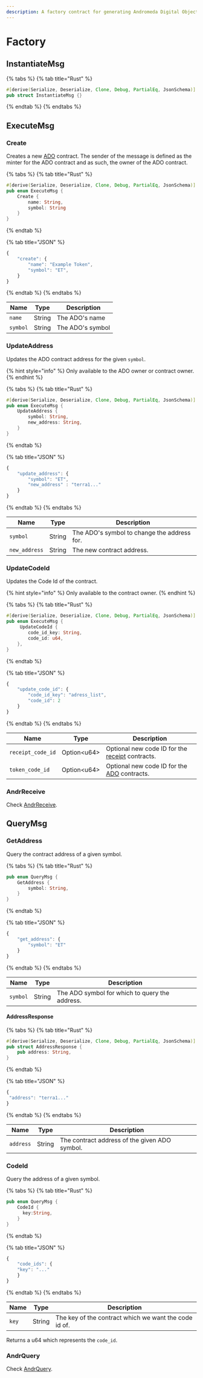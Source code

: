 ```yaml
---
description: A factory contract for generating Andromeda Digital Objects
---
```


# Factory

## InstantiateMsg

{% tabs %}
{% tab title="Rust" %}
```rust
#[derive(Serialize, Deserialize, Clone, Debug, PartialEq, JsonSchema)]
pub struct InstantiateMsg {}
```
{% endtab %}
{% endtabs %}

## ExecuteMsg

### Create

Creates a new [ADO](ado-classes/andromeda-digital-object.md) contract. The sender of the message is defined as the minter for the ADO contract and as such, the owner of the ADO contract.

{% tabs %}
{% tab title="Rust" %}
```rust
#[derive(Serialize, Deserialize, Clone, Debug, PartialEq, JsonSchema)]
pub enum ExecuteMsg {
    Create {
        name: String,
        symbol: String
    }
}
```
{% endtab %}

{% tab title="JSON" %}
```javascript
{
    "create": {
        "name": "Example Token",
        "symbol": "ET",
    }
}
```
{% endtab %}
{% endtabs %}

| Name     | Type   | Description      |
| -------- | ------ | ---------------- |
| `name`   | String | The ADO's name   |
| `symbol` | String | The ADO's symbol |

### UpdateAddress

Updates the ADO contract address for the given `symbol`.&#x20;

{% hint style="info" %}
Only available to the ADO owner or contract owner.
{% endhint %}

{% tabs %}
{% tab title="Rust" %}
```rust
#[derive(Serialize, Deserialize, Clone, Debug, PartialEq, JsonSchema)]
pub enum ExecuteMsg {
    UpdateAddress {
        symbol: String,
        new_address: String,
    }
}
```
{% endtab %}

{% tab title="JSON" %}
```javascript
{
    "update_address": {
        "symbol": "ET",
        "new_address" : "terra1..."
    }
}
```
{% endtab %}
{% endtabs %}

| Name          | Type   | Description                                 |
| ------------- | ------ | ------------------------------------------- |
| `symbol`      | String | The ADO's symbol to change the address for. |
| `new_address` | String | The new contract address.                   |

### UpdateCodeId

Updates the Code Id of the contract.

{% hint style="info" %}
Only available to the contract owner.
{% endhint %}

{% tabs %}
{% tab title="Rust" %}
```rust
#[derive(Serialize, Deserialize, Clone, Debug, PartialEq, JsonSchema)]
pub enum ExecuteMsg {
     UpdateCodeId {
        code_id_key: String,
        code_id: u64,
    },
}
```
{% endtab %}

{% tab title="JSON" %}
```javascript
{
    "update_code_id": {
        "code_id_key": "adress_list",
        "code_id": 2
    }
}
```
{% endtab %}
{% endtabs %}

| Name              | Type         | Description                                                                            |
| ----------------- | ------------ | -------------------------------------------------------------------------------------- |
| `receipt_code_id` | Option\<u64> | Optional new code ID for the [receipt](ado-classes/receipt.md) contracts.              |
| `token_code_id`   | Option\<u64> | Optional new code ID for the [ADO](ado-classes/andromeda-digital-object.md) contracts. |

### AndrReceive

Check [AndrReceive](ado\_base/andrreceive-andrquery.md).

## QueryMsg

### GetAddress

Query the contract address of a given symbol.

{% tabs %}
{% tab title="Rust" %}
```rust
pub enum QueryMsg {
    GetAddress {
        symbol: String,
    }
}
```
{% endtab %}

{% tab title="JSON" %}
```javascript
{
    "get_address": {
        "symbol": "ET"
    }
}
```
{% endtab %}
{% endtabs %}

| Name     | Type   | Description                                    |
| -------- | ------ | ---------------------------------------------- |
| `symbol` | String | The ADO symbol for which to query the address. |

#### AddressResponse

{% tabs %}
{% tab title="Rust" %}
```rust
#[derive(Serialize, Deserialize, Clone, Debug, PartialEq, JsonSchema)]
pub struct AddressResponse {
    pub address: String,
}
```
{% endtab %}

{% tab title="JSON" %}
```javascript
{
 "address": "terra1..."
}
```
{% endtab %}
{% endtabs %}

| Name      | Type   | Description                                   |
| --------- | ------ | --------------------------------------------- |
| `address` | String | The contract address of the given ADO symbol. |

### CodeId

Query the address of a given symbol.

{% tabs %}
{% tab title="Rust" %}
```rust
pub enum QueryMsg {
    CodeId {
      key:String,
    }
}
```
{% endtab %}

{% tab title="JSON" %}
```javascript
{
    "code_ids": {
    "key": "..."
    }
}
```
{% endtab %}
{% endtabs %}

| Name  | Type   | Description                                           |
| ----- | ------ | ----------------------------------------------------- |
| `key` | String | The key of the contract which we want the code id of. |

Returns a u64 which represents the `code_id`.

### AndrQuery

Check [AndrQuery](ado\_base/andrreceive-andrquery.md).
